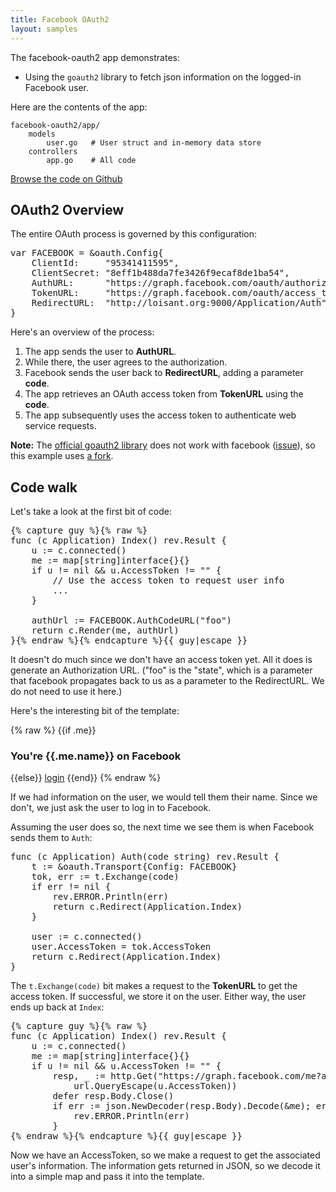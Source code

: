 ```yaml
---
title: Facebook OAuth2
layout: samples
---
```


The facebook-oauth2 app demonstrates:

* Using the `goauth2` library to fetch json information on the logged-in
  Facebook user.

Here are the contents of the app:

	facebook-oauth2/app/
		models
			user.go   # User struct and in-memory data store
		controllers
			app.go    # All code

[Browse the code on Github](https://github.com/robfig/revel/tree/master/samples/facebook-oauth2)

## OAuth2 Overview

The entire OAuth process is governed by this configuration:

<pre class="prettyprint lang-go">
var FACEBOOK = &oauth.Config{
	ClientId:     "95341411595",
	ClientSecret: "8eff1b488da7fe3426f9ecaf8de1ba54",
	AuthURL:      "https://graph.facebook.com/oauth/authorize",
	TokenURL:     "https://graph.facebook.com/oauth/access_token",
	RedirectURL:  "http://loisant.org:9000/Application/Auth",
}
</pre>

Here's an overview of the process:

1. The app sends the user to **AuthURL**.
2. While there, the user agrees to the authorization.
3. Facebook sends the user back to **RedirectURL**, adding a parameter **code**.
4. The app retrieves an OAuth access token from **TokenURL** using the **code**.
5. The app subsequently uses the access token to authenticate web service requests.

**Note:** The [official goauth2 library](http://code.google.com/p/goauth2/) does
not work with facebook
([issue](http://code.google.com/p/goauth2/issues/detail?id=4)), so this example
uses [a fork](https://github.com/robfig/goauth2).

## Code walk

Let's take a look at the first bit of code:

<pre class="prettyprint lang-go">{% capture guy %}{% raw %}
func (c Application) Index() rev.Result {
	u := c.connected()
	me := map[string]interface{}{}
	if u != nil && u.AccessToken != "" {
		// Use the access token to request user info
		...
	}

	authUrl := FACEBOOK.AuthCodeURL("foo")
	return c.Render(me, authUrl)
}{% endraw %}{% endcapture %}{{ guy|escape }}
</pre>

It doesn't do much since we don't have an access token yet.  All it does is
generate an Authorization URL.  ("foo" is the "state", which is a parameter that
facebook propagates back to us as a parameter to the RedirectURL.  We do not
need to use it here.)

Here's the interesting bit of the template:

{% raw %}
	{{if .me}}
	<h3>You're {{.me.name}} on Facebook</h3>
	{{else}}
	<a href="{{.authUrl}}">login</a>
	{{end}}
{% endraw %}

If we had information on the user, we would tell them their name.  Since we
don't, we just ask the user to log in to Facebook.

Assuming the user does so, the next time we see them is when Facebook sends them
to `Auth`:

<pre class="prettyprint lang-go">
func (c Application) Auth(code string) rev.Result {
	t := &oauth.Transport{Config: FACEBOOK}
	tok, err := t.Exchange(code)
	if err != nil {
		rev.ERROR.Println(err)
		return c.Redirect(Application.Index)
	}

	user := c.connected()
	user.AccessToken = tok.AccessToken
	return c.Redirect(Application.Index)
}
</pre>

The `t.Exchange(code)` bit makes a request to the **TokenURL** to get the access
token.  If successful, we store it on the user.  Either way, the user ends up
back at `Index`:

<pre class="prettyprint lang-go">{% capture guy %}{% raw %}
func (c Application) Index() rev.Result {
	u := c.connected()
	me := map[string]interface{}{}
	if u != nil && u.AccessToken != "" {
		resp, _ := http.Get("https://graph.facebook.com/me?access_token=" +
			url.QueryEscape(u.AccessToken))
		defer resp.Body.Close()
		if err := json.NewDecoder(resp.Body).Decode(&me); err != nil {
			rev.ERROR.Println(err)
		}
{% endraw %}{% endcapture %}{{ guy|escape }}
</pre>

Now we have an AccessToken, so we make a request to get the associated user's
information.  The information gets returned in JSON, so we decode it into a
simple map and pass it into the template.
